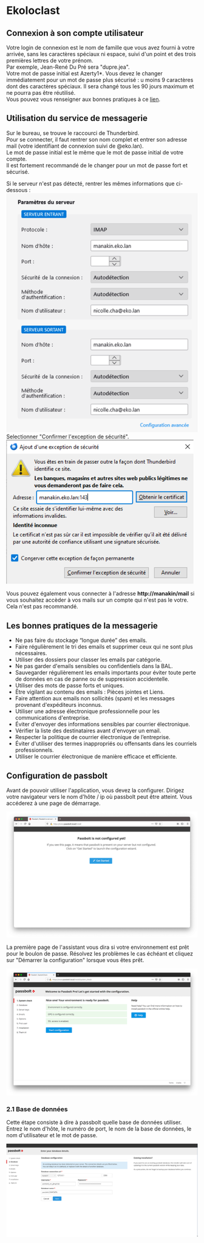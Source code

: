 # Ekoloclast
## Connexion à son compte utilisateur

Votre login de connexion est le nom de famille que vous avez fourni à votre arrivée, sans les caractères spéciaux ni espace, suivi d'un point et des trois premières lettres de votre prénom.  
Par exemple, Jean-René Du Pré sera "dupre.jea".  
Votre mot de passe initial est Azerty1*. Vous devez le changer immédiatement pour un mot de passe plus sécurisé : u moins 9 caractères dont des caractères spéciaux. Il sera changé tous les 90 jours maximum et ne pourra pas être réutilisé.  
Vous pouvez vous renseigner aux bonnes pratiques à ce [lien](https://www.cybermalveillance.gouv.fr/tous-nos-contenus/bonnes-pratiques/mots-de-passe). 


## Utilisation du service de messagerie
Sur le bureau, se trouve le raccourci de Thunderbird.  
Pour se connecter, il faut rentrer son nom complet et entrer son adresse mail (votre identifiant de connexion suivi de @eko.lan).  
Le mot de passe initial est le même que le mot de passe initial de votre compte.  
Il est fortement recommandé de le changer pour un mot de passe fort et sécurisé.

Si le serveur n'est pas détecté, rentrer les mêmes informations que ci-dessous :  
![Thunderbird](/Ressources/S06_Thunderbird1.png)  
Selectionner "Confirmer l'exception de sécurité".   
![Thunderbird](/Ressources/S06_Thunderbird2.png)

Vous pouvez également vous connecter à l'adresse **http://manakin/mail** si vous souhaitez accèder à vos mails sur un compte qui n'est pas le votre.  
Cela n'est pas recommandé.  

## Les bonnes pratiques de la messagerie 
- Ne pas faire du stockage “longue durée” des emails.  
- Faire régulièrement le tri des emails et supprimer ceux qui ne sont plus nécessaires.  
- Utiliser des dossiers pour classer les emails par catégorie.  
- Ne pas garder d'emails sensibles ou confidentiels dans la BAL.  
- Sauvegarder régulièrement les emails importants pour éviter toute perte de données en cas de panne ou de suppression accidentelle.  
- Utiliser des mots de passe forts et uniques.  
- Être vigilant au contenu des emails : Pièces jointes et Liens.  
- Faire attention aux emails non sollicités (spam) et les messages provenant d'expéditeurs inconnus.
- Utiliser une adresse électronique professionnelle pour les communications d'entreprise.  
- Éviter d'envoyer des informations sensibles par courrier électronique.  
- Vérifier la liste des destinataires avant d'envoyer un email.
- Respecter la politique de courrier électronique de l’entreprise.  
- Éviter d'utiliser des termes inappropriés ou offensants dans les courriels professionnels.  
- Utiliser le courrier électronique de manière efficace et efficiente.  

## Configuration de passbolt

Avant de pouvoir utiliser l'application, vous devez la configurer. Dirigez votre navigateur vers le nom d'hôte / ip où passbolt peut être atteint. Vous accéderez à une page de démarrage.

![image](/Ressources/s07_image003.png)

La première page de l'assistant vous dira si votre environnement est prêt pour le boulon de passe. Résolvez les problèmes le cas échéant et cliquez sur "Démarrer la configuration" lorsque vous êtes prêt.


![image](/Ressources/s07_image3.png)

### 2.1 Base de données

Cette étape consiste à dire à passbolt quelle base de données utiliser. Entrez le nom d'hôte, le numéro de port, le nom de la base de données, le nom d'utilisateur et le mot de passe.

![image](/Ressources/s07_image4.png)


